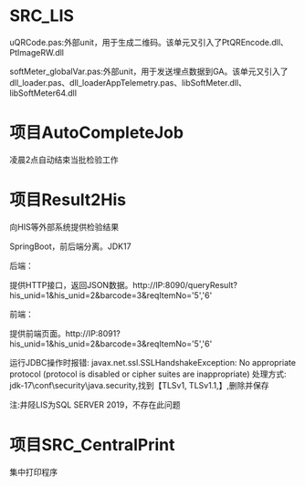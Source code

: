 # SRC_LIS
uQRCode.pas:外部unit，用于生成二维码。该单元又引入了PtQREncode.dll、PtImageRW.dll  

softMeter_globalVar.pas:外部unit，用于发送埋点数据到GA。该单元又引入了dll_loader.pas、dll_loaderAppTelemetry.pas、libSoftMeter.dll、libSoftMeter64.dll

# 项目AutoCompleteJob 
凌晨2点自动结束当批检验工作

# 项目Result2His 
向HIS等外部系统提供检验结果 

SpringBoot，前后端分离。JDK17 

后端： 

提供HTTP接口，返回JSON数据。http://IP:8090/queryResult?his_unid=1&his_unid=2&barcode=3&reqItemNo='5','6' 

前端： 

提供前端页面。http://IP:8091?his_unid=1&his_unid=2&barcode=3&reqItemNo='5','6' 

运行JDBC操作时报错:
javax.net.ssl.SSLHandshakeException: No appropriate protocol (protocol is disabled or cipher suites are inappropriate)
处理方式:
jdk-17\conf\security\java.security,找到【TLSv1, TLSv1.1,】,删除并保存 

注:井陉LIS为SQL SERVER 2019，不存在此问题

# 项目SRC_CentralPrint
集中打印程序
